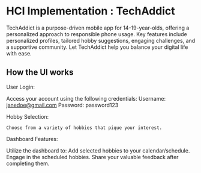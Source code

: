 # HCI Implementation : TechAddict

TechAddict is a purpose-driven mobile app for 14-19-year-olds, offering a personalized approach to responsible phone usage. Key features include personalized profiles, tailored hobby suggestions, engaging challenges, and a supportive community. Let TechAddict help you balance your digital life with ease.

## How the UI works
User Login:

  Access your account using the following credentials:
    Username: janedoe@gmail.com
    Password: password123
    
Hobby Selection:

    Choose from a variety of hobbies that pique your interest.
  
Dashboard Features:

  Utilize the dashboard to:
  Add selected hobbies to your calendar/schedule.
  Engage in the scheduled hobbies.
  Share your valuable feedback after completing them.

